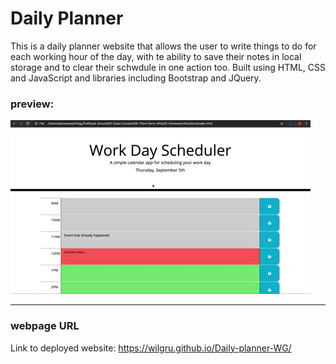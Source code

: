 # Daily Planner



This is a daily planner website that allows the user to write things to do for each working hour of the day, with te ability to save their notes in local storage and to clear their schwdule in one action too. Built using HTML, CSS and JavaScript and libraries including Bootstrap and JQuery.

### preview:
![alt text](https://github.com/wilgru/Daily-planner-WG/blob/main/images/mockup.gif)

---
### webpage URL

Link to deployed website: 
https://wilgru.github.io/Daily-planner-WG/
